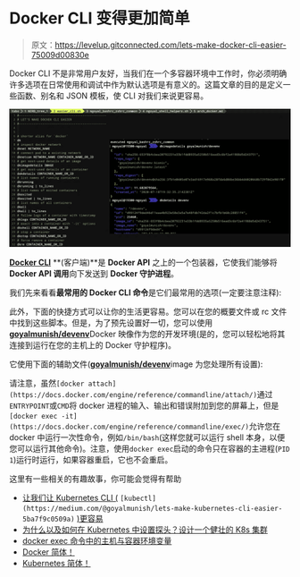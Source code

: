 # Docker CLI 变得更加简单

> 原文：<https://levelup.gitconnected.com/lets-make-docker-cli-easier-75009d00830e>

Docker CLI 不是非常用户友好，当我们在一个多容器环境中工作时，你必须明确许多选项在日常使用和调试中作为默认选项是有意义的。这篇文章的目的是定义一些函数、别名和 JSON 模板，使 CLI 对我们来说更容易。

![](img/dada1897ce22a4cf58caf4e4d5d4b177.png)

[**Docker CLI**](https://docs.docker.com/engine/reference/commandline/docker/) **(客户端)**是 **Docker API** 之上的一个包装器，它使我们能够将 **Docker API 调用**向下发送到 **Docker 守护进程**。

我们先来看看**最常用的 Docker CLI 命令**是它们最常用的选项(一定要注意注释):

此外，下面的快捷方式可以让你的生活更容易。您可以在您的概要文件或 rc 文件中找到这些脚本。但是，为了预先设置好一切，您可以使用[**goyalmunish/devenv**](https://hub.docker.com/r/goyalmunish/devenv)Docker 映像作为您的开发环境(是的，您可以轻松地将其连接到运行在您的主机上的 Docker 守护程序)。

它使用下面的辅助文件([**goyalmunish/devenv**](https://hub.docker.com/r/goyalmunish/devenv)image 为您处理所有设置):

请注意，虽然`[docker attach](https://docs.docker.com/engine/reference/commandline/attach/)`通过`ENTRYPOINT`或`CMD`将 docker 进程的输入、输出和错误附加到您的屏幕上，但是`[docker exec -it](https://docs.docker.com/engine/reference/commandline/exec/)`允许您在 docker 中运行一次性命令，例如`/bin/bash`(这样您就可以运行 shell 本身，以便您可以运行其他命令)。注意，使用`docker exec`启动的命令只在容器的主进程(`PID 1`)运行时运行，如果容器重启，它也不会重启。

这里有一些相关的有趣故事，你可能会觉得有帮助

*   [让我们让 Kubernetes CLI (](https://medium.com/@goyalmunish/lets-make-kubernetes-cli-easier-5ba7f9c0509a) `[kubectl](https://medium.com/@goyalmunish/lets-make-kubernetes-cli-easier-5ba7f9c0509a)` [)更容易](https://medium.com/@goyalmunish/lets-make-kubernetes-cli-easier-5ba7f9c0509a)
*   [为什么以及如何在 Kubernetes 中设置探头？设计一个健壮的 K8s 集群](https://medium.com/@goyalmunish/why-and-how-to-set-probes-in-kubernetes-d7da39e94e64)
*   [docker exec 命令中的主机与容器环境变量](https://medium.com/@goyalmunish/passing-host-vs-container-environment-variables-to-docker-exec-5c1b18e6de8e)
*   [Docker 简体！](https://medium.com/@goyalmunish/docker-simplified-ad1f8a7350bf)
*   [Kubernetes 简体！](https://medium.com/@goyalmunish/kubernetes-simplified-300fef5fb0e6)